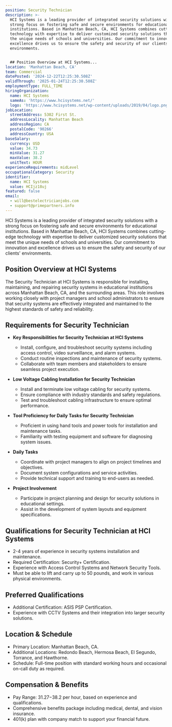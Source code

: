 ```yaml
---
position: Security Technician
description: >-
  HCI Systems is a leading provider of integrated security solutions with a
  strong focus on fostering safe and secure environments for educational
  institutions. Based in Manhattan Beach, CA, HCI Systems combines cutting-edge
  technology with expertise to deliver customized security solutions that meet
  the unique needs of schools and universities. Our commitment to innovation and
  excellence drives us to ensure the safety and security of our clients'
  environments.


  ## Position Overview at HCI Systems...
location: 'Manhattan Beach, CA'
team: Commercial
datePosted: '2024-12-22T12:25:30.508Z'
validThrough: '2025-01-24T12:25:30.508Z'
employmentType: FULL_TIME
hiringOrganization:
  name: HCI Systems
  sameAs: 'https://www.hcisystems.net/'
  logo: 'https://www.hcisystems.net/wp-content/uploads/2019/04/logo.png'
jobLocation:
  streetAddress: 5302 First St.
  addressLocality: Manhattan Beach
  addressRegion: CA
  postalCode: '90266'
  addressCountry: USA
baseSalary:
  currency: USD
  value: 34.73
  minValue: 31.27
  maxValue: 38.2
  unitText: HOUR
experienceRequirements: midLevel
occupationalCategory: Security
identifier:
  name: HCI Systems
  value: HCIjz18uj
featured: false
email:
  - will@bestelectricianjobs.com
  - support@primepartners.info
---
```




HCI Systems is a leading provider of integrated security solutions with a strong focus on fostering safe and secure environments for educational institutions. Based in Manhattan Beach, CA, HCI Systems combines cutting-edge technology with expertise to deliver customized security solutions that meet the unique needs of schools and universities. Our commitment to innovation and excellence drives us to ensure the safety and security of our clients' environments.

## Position Overview at HCI Systems
The Security Technician at HCI Systems is responsible for installing, maintaining, and repairing security systems in educational institutions across Manhattan Beach, CA, and the surrounding areas. This role involves working closely with project managers and school administrators to ensure that security systems are effectively integrated and maintained to the highest standards of safety and reliability.

## Requirements for Security Technician

- **Key Responsibilities for Security Technician at HCI Systems**
  - Install, configure, and troubleshoot security systems including access control, video surveillance, and alarm systems.
  - Conduct routine inspections and maintenance of security systems.
  - Collaborate with team members and stakeholders to ensure seamless project execution.

- **Low Voltage Cabling Installation for Security Technician**
  - Install and terminate low voltage cabling for security systems.
  - Ensure compliance with industry standards and safety regulations.
  - Test and troubleshoot cabling infrastructure to ensure optimal performance.

- **Tool Proficiency for Daily Tasks for Security Technician**
  - Proficient in using hand tools and power tools for installation and maintenance tasks.
  - Familiarity with testing equipment and software for diagnosing system issues.

- **Daily Tasks**
  - Coordinate with project managers to align on project timelines and objectives.
  - Document system configurations and service activities.
  - Provide technical support and training to end-users as needed.

- **Project Involvement**
  - Participate in project planning and design for security solutions in educational settings.
  - Assist in the development of system layouts and equipment specifications.

## Qualifications for Security Technician at HCI Systems

- 2-4 years of experience in security systems installation and maintenance.
- Required Certification: Security+ Certification.
- Experience with Access Control Systems and Network Security Tools.
- Must be able to lift and carry up to 50 pounds, and work in various physical environments.

## Preferred Qualifications

- Additional Certification: ASIS PSP Certification.
- Experience with CCTV Systems and their integration into larger security solutions.

## Location & Schedule

- Primary Location: Manhattan Beach, CA.
- Additional Locations: Redondo Beach, Hermosa Beach, El Segundo, Torrance, and Hawthorne.
- Schedule: Full-time position with standard working hours and occasional on-call duty as required.

## Compensation & Benefits

- Pay Range: $31.27-$38.2 per hour, based on experience and qualifications.
- Comprehensive benefits package including medical, dental, and vision insurance.
- 401(k) plan with company match to support your financial future.
